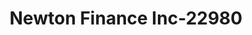 ---
f_zip-code: 44310
f_state-code: OH
title: Newton Finance Inc-22980
f_phone: 330-762-2274
f_city-only: Akron
f_address: 720 N Main Street Akron
f_location-unique-id: '22980'
slug: newton-finance-inc-22980
updated-on: '2024-05-30T13:46:58.046Z'
created-on: '2024-05-30T13:36:59.803Z'
published-on: '2024-05-30T13:54:32.469Z'
f_city-state: cms/city/akron-oh.md
f_company: cms/company/newton-finance-inc.md
f_state: cms/state/ohio.md
layout: '[payday-loan].html'
tags: payday-loan
---